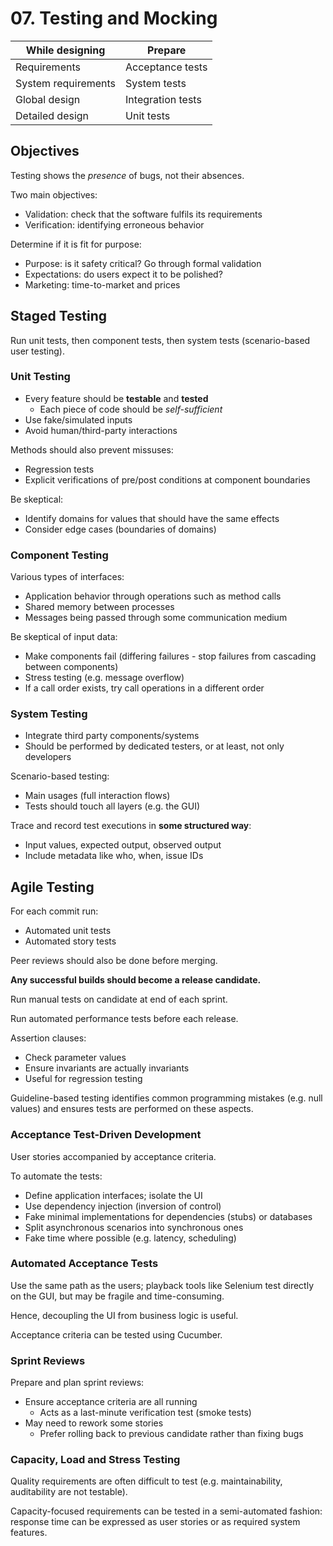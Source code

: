 # 07. Testing and Mocking

|   While designing   |      Prepare      |
|---------------------|-------------------|
|     Requirements    | Acceptance tests  |
| System requirements |    System tests   |
|    Global design    | Integration tests |
|   Detailed design   |    Unit tests     |

## Objectives

Testing shows the *presence* of bugs, not their absences.

Two main objectives:

- Validation: check that the software fulfils its requirements
- Verification: identifying erroneous behavior

Determine if it is fit for purpose:

- Purpose: is it safety critical? Go through formal validation
- Expectations: do users expect it to be polished?
- Marketing: time-to-market and prices

## Staged Testing

Run unit tests, then component tests, then system tests (scenario-based user testing).

### Unit Testing

- Every feature should be **testable** and **tested**
  - Each piece of code should be *self-sufficient*
- Use fake/simulated inputs
- Avoid human/third-party interactions

Methods should also prevent missuses:

- Regression tests
- Explicit verifications of pre/post conditions at component boundaries

Be skeptical:

- Identify domains for values that should have the same effects
- Consider edge cases (boundaries of domains)

### Component Testing

Various types of interfaces:

- Application behavior through operations such as method calls
- Shared memory between processes
- Messages being passed through some communication medium

Be skeptical of input data:

- Make components fail (differing failures - stop failures from cascading between components)
- Stress testing (e.g. message overflow)
- If a call order exists, try call operations in a different order

### System Testing

- Integrate third party components/systems
- Should be performed by dedicated testers, or at least, not only developers

Scenario-based testing:

- Main usages (full interaction flows)
- Tests should touch all layers (e.g. the GUI)

Trace and record test executions in **some structured way**:

- Input values, expected output, observed output
- Include metadata like who, when, issue IDs

## Agile Testing

For each commit run:

- Automated unit tests
- Automated story tests

Peer reviews should also be done before merging.

**Any successful builds should become a release candidate.**

Run manual tests on candidate at end of each sprint.

Run automated performance tests before each release.

Assertion clauses:

- Check parameter values
- Ensure invariants are actually invariants
- Useful for regression testing

Guideline-based testing identifies common programming mistakes (e.g. null values) and ensures tests are performed on these aspects.

### Acceptance Test-Driven Development

User stories accompanied by acceptance criteria.

To automate the tests:

- Define application interfaces; isolate the UI
- Use dependency injection (inversion of control)
- Fake minimal implementations for dependencies (stubs) or databases
- Split asynchronous scenarios into synchronous ones
- Fake time where possible (e.g. latency, scheduling)

### Automated Acceptance Tests

Use the same path as the users; playback tools like Selenium test directly on the GUI, but may be fragile and time-consuming.

Hence, decoupling the UI from business logic is useful.

Acceptance criteria can be tested using Cucumber.

### Sprint Reviews

Prepare and plan sprint reviews:

- Ensure acceptance criteria are all running
  - Acts as a last-minute verification test (smoke tests)
- May need to rework some stories
  - Prefer rolling back to previous candidate rather than fixing bugs

### Capacity, Load and Stress Testing

Quality requirements are often difficult to test (e.g. maintainability, auditability are not testable).

Capacity-focused requirements can be tested in a semi-automated fashion: response time can be expressed as user stories or as required system features.
